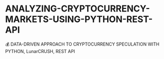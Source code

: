 # ANALYZING-CRYPTOCURRENCY-MARKETS-USING-PYTHON-REST-API
💰 DATA-DRIVEN APPROACH TO CRYPTOCURRENCY SPECULATION WITH PYTHON, LunarCRUSH, REST API 
